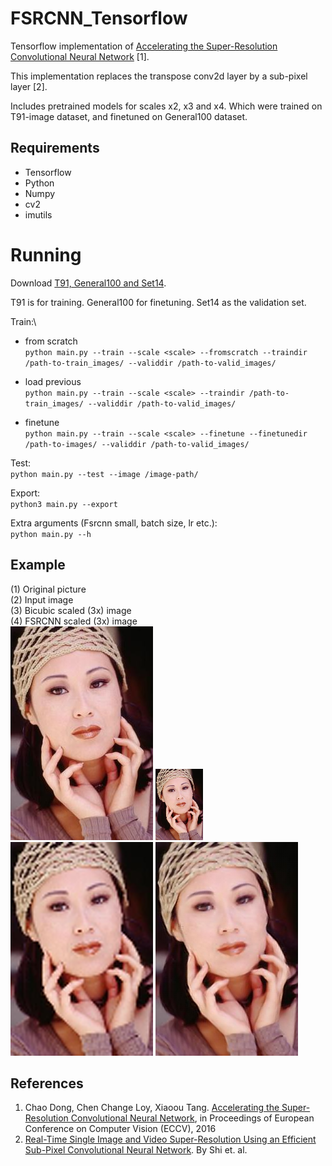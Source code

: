 # FSRCNN_Tensorflow
Tensorflow implementation of [Accelerating the Super-Resolution Convolutional Neural Network](http://mmlab.ie.cuhk.edu.hk/projects/FSRCNN.html) [1].

This implementation replaces the transpose conv2d layer by a sub-pixel layer [2]. 

Includes pretrained models for scales x2, x3 and x4. Which were trained on T91-image dataset, and finetuned on General100 dataset.

## Requirements
- Tensorflow
- Python
- Numpy
- cv2
- imutils

# Running

Download [T91, General100 and Set14](http://vllab.ucmerced.edu/wlai24/LapSRN/).

T91 is for training. General100 for finetuning. Set14 as the validation set.

Train:\
- from scratch\
`python main.py --train --scale <scale> --fromscratch --traindir /path-to-train_images/ --validdir /path-to-valid_images/`

- load previous\
`python main.py --train --scale <scale> --traindir /path-to-train_images/ --validdir /path-to-valid_images/`

- finetune\
`python main.py --train --scale <scale> --finetune --finetunedir /path-to-images/ --validdir /path-to-valid_images/`

Test:\
`python main.py --test --image /image-path/`

Export:\
`python3 main.py --export`

Extra arguments (Fsrcnn small, batch size, lr etc.):\
`python main.py --h`

## Example
(1) Original picture\
(2) Input image\
(3) Bicubic scaled (3x) image\
(4) FSRCNN scaled (3x) image\
![Alt text](images/original.png?raw=true "Original picture")
![Alt text](images/input.png?raw=true "Input image picture")
![Alt text](images/bicubicOutput.png?raw=true "Bicubic picture")
![Alt text](images/fsrcnnOutput.png?raw=true "FSRCNN picture")

## References
1. Chao Dong, Chen Change Loy, Xiaoou Tang. [Accelerating the Super-Resolution Convolutional Neural Network](http://mmlab.ie.cuhk.edu.hk/projects/FSRCNN.html), in Proceedings of European Conference on Computer Vision (ECCV), 2016
2. [Real-Time Single Image and Video Super-Resolution Using an Efficient Sub-Pixel Convolutional Neural Network](https://arxiv.org/abs/1609.05158). By Shi et. al.  